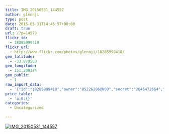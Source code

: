 ```yaml
---
title: IMG_20150531_144557
author: glennji
type: post
date: 2015-05-31T14:45:57+00:00
draft: true
url: /?p=14573
flickr_id:
  - 18285999418
flickr_url:
  - http://www.flickr.com/photos/glennji/18285999418/
geo_latitude:
  - -33.870500
geo_longitude:
  - 151.208174
geo_public:
  - 1
raw_import_data:
  - '{"id":"18285999418","owner":"85226206@N00","secret":"2045472664","server":"548","farm":1,"title":"IMG_20150531_144557","ispublic":0,"isfriend":0,"isfamily":0,"description":{"_content":""},"dateupload":"1433469330","lastupdate":"1433469335","datetaken":"2015-05-31 14:45:57","datetakengranularity":"0","datetakenunknown":"0","ownername":"glennji","tags":"","machine_tags":"","originalsecret":"5ed4edf6bf","originalformat":"jpg","latitude":"-33.870500","longitude":"151.208174","accuracy":"16","context":0,"place_id":"xln72MdWULghgrhJ","woeid":"7225613","geo_is_family":0,"geo_is_friend":0,"geo_is_contact":0,"geo_is_public":0,"media":"photo","media_status":"ready","url_o":"https://farm1.staticflickr.com/548/18285999418_5ed4edf6bf_o.jpg","height_o":"1944","width_o":"2592"}'
price_table:
  - 'a:0:{}'
categories:
  - Uncategorized

---
```

<p class="flickr-image">
  <a href="http://www.flickr.com/photos/glennji/18285999418/" class="flickr-link"><img src="http://i0.wp.com/glennji.com/wp-content/uploads/2015/06/18285999418_5ed4edf6bf_o.jpg?fit=1024%2C1024" width="" height="" alt="IMG_20150531_144557" class="keyring-img" /></a>
</p>
